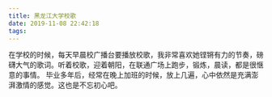 ```yaml
---
title: 黑龙江大学校歌
date: 2019-11-08 22:42:18
tags:
---
```

在学校的时候，每天早晨校广播台要播放校歌，我非常喜欢她铿锵有力的节奏，磅礴大气的歌词。听着校歌，迎着朝阳，在联通广场上跑步，锻炼，晨读，都是很惬意的事情。
毕业多年后，经常在晚上加班的时候，放上几遍，心中依然是充满澎湃激情的感觉。这也是不忘初心吧。